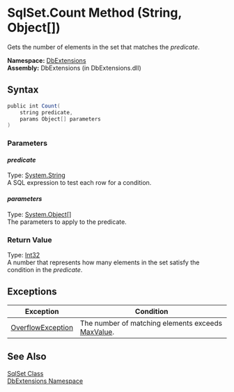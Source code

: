 SqlSet.Count Method (String, Object[])
======================================
Gets the number of elements in the set that matches the *predicate*.

**Namespace:** [DbExtensions][1]  
**Assembly:** DbExtensions (in DbExtensions.dll)

Syntax
------

```csharp
public int Count(
	string predicate,
	params Object[] parameters
)
```

### Parameters

#### *predicate*
Type: [System.String][2]  
A SQL expression to test each row for a condition.

#### *parameters*
Type: [System.Object][3][]  
The parameters to apply to the predicate.

### Return Value
Type: [Int32][4]  
A number that represents how many elements in the set satisfy the condition in the *predicate*.

Exceptions
----------

Exception              | Condition                                              
---------------------- | ------------------------------------------------------ 
[OverflowException][5] | The number of matching elements exceeds [MaxValue][6]. 


See Also
--------
[SqlSet Class][7]  
[DbExtensions Namespace][1]  

[1]: ../README.md
[2]: http://msdn.microsoft.com/en-us/library/s1wwdcbf
[3]: http://msdn.microsoft.com/en-us/library/e5kfa45b
[4]: http://msdn.microsoft.com/en-us/library/td2s409d
[5]: http://msdn.microsoft.com/en-us/library/41ktf3wy
[6]: http://msdn.microsoft.com/en-us/library/92chhbf3
[7]: README.md